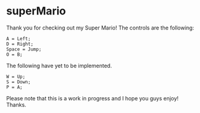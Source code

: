 # superMario

Thank you for checking out my Super Mario!
The controls are the following:
```
A = Left;
D = Right;
Space = Jump;
O = B;
```

The following have yet to be implemented.
```
W = Up;
S = Down;
P = A;
```

Please note that this is a work in progress and I hope you guys enjoy! Thanks.
